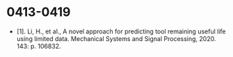 # 0413-0419
- [1].	Li, H., et al., A novel approach for predicting tool remaining useful life using limited data. Mechanical Systems and Signal Processing, 2020. 143: p. 106832.
